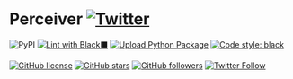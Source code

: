 # Perceiver [![Twitter](https://img.shields.io/twitter/url?style=social&url=https%3A%2F%2Fgithub.com%2FRishit-dagli%2FPerceiver)](https://twitter.com/intent/tweet?text=Wow:&url=https%3A%2F%2Fgithub.com%2FRishit-dagli%2FPerceiver)

![PyPI](https://img.shields.io/pypi/v/perceiver)
[![Lint with Black⬛](https://github.com/Rishit-dagli/Perceiver/actions/workflows/black.yml/badge.svg)](https://github.com/Rishit-dagli/Perceiver/actions/workflows/black.yml)
[![Upload Python Package](https://github.com/Rishit-dagli/Perceiver/actions/workflows/python-publish.yml/badge.svg)](https://github.com/Rishit-dagli/Perceiver/actions/workflows/python-publish.yml)
[![Code style: black](https://img.shields.io/badge/code%20style-black-000000.svg)](https://github.com/psf/black)

[![GitHub license](https://img.shields.io/badge/License-Apache%202.0-blue.svg)](LICENSE)
[![GitHub stars](https://img.shields.io/github/stars/Rishit-dagli/Perceiver?style=social)](https://github.com/Rishit-dagli/Perceiver/stargazers)
[![GitHub followers](https://img.shields.io/github/followers/Rishit-dagli?label=Follow&style=social)](https://github.com/Rishit-dagli)
[![Twitter Follow](https://img.shields.io/twitter/follow/rishit_dagli?style=social)](https://twitter.com/intent/follow?screen_name=rishit_dagli)
